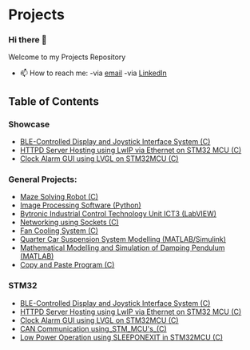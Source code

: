 # Projects

### Hi there 👋
Welcome to my Projects Repository

- 📫 How to reach me: -via [email](mailto:zafeerabbasi57@yahoo.com) -via [LinkedIn](https://www.linkedin.com/in/zafeerabbasi/)

## Table of Contents
### Showcase
- [BLE-Controlled Display and Joystick Interface System (C)](https://github.com/ZafeerAbbasi/My_Projects/tree/main/STM32_Projects/BLE_Display_Joystick_Interface_C)
- [HTTPD Server Hosting using LwIP via Ethernet on STM32 MCU (C)](https://github.com/ZafeerAbbasi/My_Projects/tree/main/STM32_Projects/HTML_Web_Injection_LwIP_C)
- [Clock Alarm GUI using LVGL on STM32MCU (C)](https://github.com/ZafeerAbbasi/My_Projects/tree/main/STM32_Projects/Clock_Alarm_GUI_using_LVGL_C)
  
### General Projects:
- [Maze Solving Robot (C)](https://github.com/ZafeerAbbasi/My-Projects/tree/main/Maze_Solving_Robot_C)
- [Image Processing Software (Python)](https://github.com/ZafeerAbbasi/My-Projects/tree/main/Image_Processing_Software_Python)
- [Bytronic Industrial Control Technology Unit ICT3 (LabVIEW)](https://github.com/ZafeerAbbasi/My-Projects/tree/main/Bytronic_Industrial_Control_Technology_Unit_ICT3_LabVIEW)
- [Networking using Sockets (C)](https://github.com/ZafeerAbbasi/My-Projects/tree/main/Network_Socket_Communication_C)
- [Fan Cooling System (C)](https://github.com/ZafeerAbbasi/My-Projects/tree/main/Fan_Cooling_System_C)
- [Quarter Car Suspension System Modelling (MATLAB/Simulink)](https://github.com/ZafeerAbbasi/My-Projects/tree/main/Quarter_Car_Suspension_System_Modelling_MATLAB_SIMULINK)
- [Mathematical Modelling and Simulation of Damping Pendulum (MATLAB)](https://github.com/ZafeerAbbasi/My-Projects/tree/main/Mathematical_Modelling_and_Simulation_of_a_Damping_Pendulum_MATLAB)
- [Copy and Paste Program (C)](https://github.com/ZafeerAbbasi/My-Projects/tree/main/Copy_and_Paste_Program_C)

### STM32  
- [BLE-Controlled Display and Joystick Interface System (C)](https://github.com/ZafeerAbbasi/My_Projects/tree/main/STM32_Projects/BLE_Display_Joystick_Interface_C)
- [HTTPD Server Hosting using LwIP via Ethernet on STM32 MCU (C)](https://github.com/ZafeerAbbasi/My_Projects/tree/main/STM32_Projects/HTML_Web_Injection_LwIP_C)
- [Clock Alarm GUI using LVGL on STM32MCU (C)](https://github.com/ZafeerAbbasi/My_Projects/tree/main/STM32_Projects/Clock_Alarm_GUI_using_LVGL_C)
- [CAN Communication using_STM_MCU's_(C)](https://github.com/ZafeerAbbasi/My-Projects/tree/main/CAN_Communication_C)
- [Low Power Operation using SLEEPONEXIT in STM32MCU (C)](https://github.com/ZafeerAbbasi/My_Projects/tree/main/STM32_Projects/LowPowerMode_SLEEPONEXIT_C)
